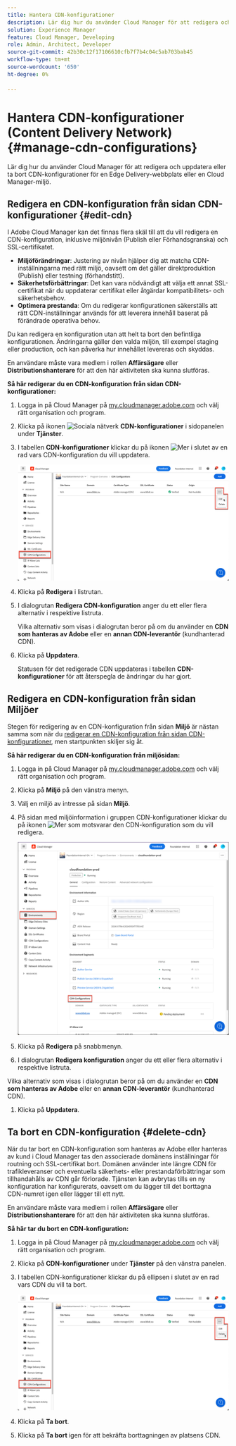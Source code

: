 ```yaml
---
title: Hantera CDN-konfigurationer
description: Lär dig hur du använder Cloud Manager för att redigera och uppdatera eller ta bort CDN-konfigurationer för en Edge Delivery-webbplats eller en Cloud Manager-miljö.
solution: Experience Manager
feature: Cloud Manager, Developing
role: Admin, Architect, Developer
source-git-commit: 42b30c12f17106610cfb7f7b4c04c5ab703bab45
workflow-type: tm+mt
source-wordcount: '650'
ht-degree: 0%

---
```



# Hantera CDN-konfigurationer (Content Delivery Network) {#manage-cdn-configurations}

Lär dig hur du använder Cloud Manager för att redigera och uppdatera eller ta bort CDN-konfigurationer för en Edge Delivery-webbplats eller en Cloud Manager-miljö.

## Redigera en CDN-konfiguration från sidan CDN-konfigurationer {#edit-cdn}

I Adobe Cloud Manager kan det finnas flera skäl till att du vill redigera en CDN-konfiguration, inklusive miljönivån (Publish eller Förhandsgranska) och SSL-certifikatet.

* **Miljöförändringar**: Justering av nivån hjälper dig att matcha CDN-inställningarna med rätt miljö, oavsett om det gäller direktproduktion (Publish) eller testning (förhandstitt).
* **Säkerhetsförbättringar**: Det kan vara nödvändigt att välja ett annat SSL-certifikat när du uppdaterar certifikat eller åtgärdar kompatibilitets- och säkerhetsbehov.
* **Optimera prestanda**: Om du redigerar konfigurationen säkerställs att rätt CDN-inställningar används för att leverera innehåll baserat på förändrade operativa behov.

Du kan redigera en konfiguration utan att helt ta bort den befintliga konfigurationen. Ändringarna gäller den valda miljön, till exempel staging eller production, och kan påverka hur innehållet levereras och skyddas.

En användare måste vara medlem i rollen **Affärsägare** eller **Distributionshanterare** för att den här aktiviteten ska kunna slutföras.

**Så här redigerar du en CDN-konfiguration från sidan CDN-konfigurationer:**

1. Logga in på Cloud Manager på [my.cloudmanager.adobe.com](https://my.cloudmanager.adobe.com/) och välj rätt organisation och program.
1. Klicka på ikonen ![Sociala nätverk](https://spectrum.adobe.com/static/icons/workflow_18/Smock_SocialNetwork_18_N.svg) **CDN-konfigurationer** i sidopanelen under **Tjänster**.
1. I tabellen **CDN-konfigurationer** klickar du på ikonen ![Mer](https://spectrum.adobe.com/static/icons/workflow_18/Smock_More_18_N.svg) i slutet av en rad vars CDN-konfiguration du vill uppdatera.

   ![Redigera en CDN-konfiguration](/help/implementing/cloud-manager/assets/cdn-config-edit.png)

1. Klicka på **Redigera** i listrutan.
1. I dialogrutan **Redigera CDN-konfiguration** anger du ett eller flera alternativ i respektive listruta.

   Vilka alternativ som visas i dialogrutan beror på om du använder en **CDN som hanteras av Adobe** eller en **annan CDN-leverantör** (kundhanterad CDN).

1. Klicka på **Uppdatera**.

   Statusen för det redigerade CDN uppdateras i tabellen **CDN-konfigurationer** för att återspegla de ändringar du har gjort.

## Redigera en CDN-konfiguration från sidan Miljöer

Stegen för redigering av en CDN-konfiguration från sidan **Miljö** är nästan samma som när du [redigerar en CDN-konfiguration från sidan CDN-konfigurationer](#edit-cdn), men startpunkten skiljer sig åt.

**Så här redigerar du en CDN-konfiguration från miljösidan:**

1. Logga in på Cloud Manager på [my.cloudmanager.adobe.com](https://my.cloudmanager.adobe.com/) och välj rätt organisation och program.

1. Klicka på **Miljö** på den vänstra menyn.

1. Välj en miljö av intresse på sidan **Miljö**.

1. På sidan med miljöinformation i gruppen CDN-konfigurationer klickar du på ikonen ![Mer](https://spectrum.adobe.com/static/icons/workflow_18/Smock_More_18_N.svg) som motsvarar den CDN-konfiguration som du vill redigera.

   ![Ange domännamn på sidan Miljöinformation](/help/implementing/cloud-manager/assets/cdn/environments-cdn-config.png)

1. Klicka på **Redigera** på snabbmenyn.

1. I dialogrutan **Redigera konfiguration** anger du ett eller flera alternativ i respektive listruta.

Vilka alternativ som visas i dialogrutan beror på om du använder en **CDN som hanteras av Adobe** eller en **annan CDN-leverantör** (kundhanterad CDN).

1. Klicka på **Uppdatera**.


<!-- ## Go live readiness {#go-live-readiness} 

1. ADD STEPS -->


## Ta bort en CDN-konfiguration {#delete-cdn}

När du tar bort en CDN-konfiguration som hanteras av Adobe eller hanteras av kund i Cloud Manager tas den associerade domänens inställningar för routning och SSL-certifikat bort. Domänen använder inte längre CDN för trafikleveranser och eventuella säkerhets- eller prestandaförbättringar som tillhandahålls av CDN går förlorade. Tjänsten kan avbrytas tills en ny konfiguration har konfigurerats, oavsett om du lägger till det borttagna CDN-numret igen eller lägger till ett nytt.

En användare måste vara medlem i rollen **Affärsägare** eller **Distributionshanterare** för att den här aktiviteten ska kunna slutföras.

**Så här tar du bort en CDN-konfiguration:**

1. Logga in på Cloud Manager på [my.cloudmanager.adobe.com](https://my.cloudmanager.adobe.com/) och välj rätt organisation och program.

1. Klicka på **CDN-konfigurationer** under **Tjänster** på den vänstra panelen.

1. I tabellen CDN-konfigurationer klickar du på ellipsen i slutet av en rad vars CDN du vill ta bort.

   ![Tar bort en CDN-konfiguration](/help/implementing/cloud-manager/assets/cdn-config-delete.png)

1. Klicka på **Ta bort**.

1. Klicka på **Ta bort** igen för att bekräfta borttagningen av platsens CDN.


